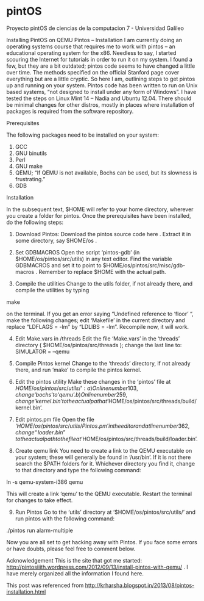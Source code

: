 # pintOS
Proyecto pintOS de ciencias de la computacion 7 - Universidad Galileo

Installing PintOS on QEMU
Pintos – Installation
I am currently doing an operating systems course that requires me to work with pintos – an educational operating system for the x86. Needless to say, I started scouring the Internet for tutorials in order to run it on my system. I found a few, but they are a bit outdated; pintos code seems to have changed a little over time. The methods specified on the official Stanford page cover everything but are a little cryptic. So here I am, outlining steps to get pintos up and running on your system.
Pintos code has been written to run on Unix based systems, “not designed to install under any form of Windows”. I have tested the steps on Linux Mint 14 – Nadia and Ubuntu 12.04. There should be minimal changes for other distros, mostly in places where installation of packages is required from the software repository.

Prerequisites

The following packages need to be installed on your system:
1. GCC
2. GNU binutils
3. Perl
4. GNU make
5. QEMU; “If QEMU is not available, Bochs can be used, but its slowness is frustrating.”
6. GDB

Installation

In the subsequent text, $HOME will refer to your home directory, wherever you create a folder for pintos.
Once the prerequisites have been installed, do the following steps:

1. Download Pintos:
Download the pintos source code here . Extract it in some directory, say $HOME/os .

2. Set GDBMACROS
Open the script ‘pintos-gdb’ (in $HOME/os/pintos/src/utils) in any text editor. Find the variable GDBMACROS and set it to point to $HOME/os/pintos/src/misc/gdb-macros .
Remember to replace $HOME with the actual path.

3. Compile the utilities
Change to the utils folder, if not already there, and compile the utilities by typing

make

on the terminal.
If you get an error saying “Undefined reference to ‘floor’ “, make the following changes; edit ‘Makefile’ in the current directory and replace “LDFLAGS = -lm” by “LDLIBS = -lm”. Recompile now, it will work.

4. Edit Make.vars in /threads
Edit the file ‘Make.vars’ in the ‘threads’ directory ( $HOME/os/pintos/src/threads ); change the last line to:
SIMULATOR = –qemu

5. Compile Pintos kernel
Change to the ‘threads’ directory, if not already there, and run ‘make’ to compile the pintos kernel.

6. Edit the pintos utility
Make these changes in the ‘pintos’ file at $HOME/os/pintos/src/utils/’:
a) On line number 103, change ‘bochs’ to ‘qemu’.
b) On line number 259, change ‘kernel.bin’ to the actual path at ‘$HOME/os/pintos/src/threads/build/kernel.bin’.

7. Edit pintos.pm file
Open the file ‘$HOME/os/pintos/src/utils/Pintos.pm’ in the editor and at line number 362, change “loader.bin” to the actual path to the file at ‘$HOME/os/pintos/src/threads/build/loader.bin’.

8. Create qemu link
You need to create a link to the QEMU executable on your system; these will generally be found in ‘/usr/bin’. If it is not there search the $PATH folders for it. Whichever directory you find it, change to that directory and type the following command:

ln -s qemu-system-i386 qemu

This will create a link ‘qemu’ to the QEMU executable.
Restart the terminal for changes to take effect.

9. Run Pintos
Go to the ‘utils’ directory at ‘$HOME/os/pintos/src/utils/’ and run pintos with the following command:

./pintos run alarm-multiple

Now you are all set to get hacking away with Pintos.
If you face some errors or have doubts, please feel free to comment below.

Acknowledgement
This is the site that got me started:
http://pintosiiith.wordpress.com/2012/09/13/install-pintos-with-qemu/ . I have merely organized all the information I found here.

This post was referenced from
http://krharsha.blogspot.in/2013/08/pintos-installation.html